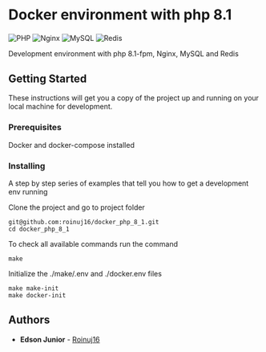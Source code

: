 # Docker environment with php 8.1

<div style="display:inline-block">
<img align="center" alt="PHP" src="https://img.shields.io/badge/PHP-777BB4?style=for-the-badge&logo=php&logoColor=white"/>
<img align="center" alt="Nginx" src="https://img.shields.io/badge/nginx-%23009639.svg?style=for-the-badge&logo=nginx&logoColor=white"/>
<img align="center" alt="MySQL" src="https://img.shields.io/badge/MySQL-00000F?style=for-the-badge&logo=mysql&logoColor=white"/>
<img align="center" alt="Redis" src="https://img.shields.io/badge/redis-CC0000.svg?&style=for-the-badge&logo=redis&logoColor=white"/>
</div>


Development environment with php 8.1-fpm, Nginx, MySQL and Redis

## Getting Started

These instructions will get you a copy of the project up and running on your local machine for development.

### Prerequisites

Docker and docker-compose installed

### Installing

A step by step series of examples that tell you how to get a development env running

Clone the project and go to project folder

```
git@github.com:roinuj16/docker_php_8_1.git
cd docker_php_8_1
```

To check all available commands run the command

```
make 
```

Initialize the ./make/.env and ./docker.env files

```
make make-init
make docker-init
```

## Authors

* **Edson Junior** - [Roinuj16](https://github.com/roinuj16)
